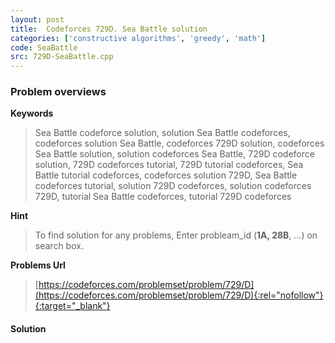```yaml
---
layout: post
title:  Codeforces 729D. Sea Battle solution
categories: ['constructive algorithms', 'greedy', 'math']
code: SeaBattle
src: 729D-SeaBattle.cpp
---
```

### **Problem overviews**

**Keywords**
> Sea Battle codeforce solution, solution Sea Battle codeforces, codeforces solution Sea Battle, codeforces 729D solution, codeforces Sea Battle solution, solution codeforces Sea Battle, 729D codeforce solution, 729D codeforces tutorial, 729D tutorial codeforces, Sea Battle tutorial codeforces, codeforces solution 729D, Sea Battle codeforces tutorial, solution 729D codeforces, solution codeforces 729D, tutorial Sea Battle codeforces, tutorial 729D codeforces

**Hint**
> To find solution for any problems, Enter probleam_id (**1A, 28B**, ...) on search box. 

**Problems Url**
> [https://codeforces.com/problemset/problem/729/D](https://codeforces.com/problemset/problem/729/D){:rel="nofollow"}{:target="_blank"}

#### **Solution**



